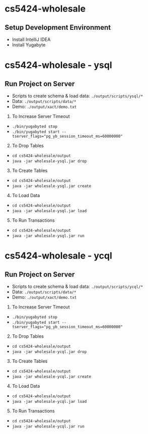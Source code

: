 # cs5424-wholesale
## Setup Development Environment
- Install IntelliJ IDEA
- Install Yugabyte

# cs5424-wholesale - ysql
## Run Project on Server

- Scripts to create schema & load data: `./output/scripts/ysql/*`
- Data: `./output/scripts/data/*`
- Demo: `./output/xact/demo.txt`

1. To Increase Server Timeout
  - `./bin/yugabyted stop`
  - `./bin/yugabyted start --tserver_flags="pg_yb_session_timeout_ms=60000000"`

2. To Drop Tables
  - `cd cs5424-wholesale/output`
  - `java -jar wholesale-ysql.jar drop`

3. To Create Tables
  - `cd cs5424-wholesale/output`
  - `java -jar wholesale-ysql.jar create`

4. To Load Data
  - `cd cs5424-wholesale/output`
  - `java -jar wholesale-ysql.jar load`

5. To Run Transactions
  - `cd cs5424-wholesale/output`
  - `java -jar wholesale-ysql.jar run`


# cs5424-wholesale - ycql
## Run Project on Server

- Scripts to create schema & load data: `./output/scripts/ycql/*`
- Data: `./output/scripts/data/*`
- Demo: `./output/xact/demo.txt`

1. To Increase Server Timeout
  - `./bin/yugabyted stop`
  - `./bin/yugabyted start --tserver_flags="pg_yb_session_timeout_ms=60000000"`

2. To Drop Tables
  - `cd cs5424-wholesale/output`
  - `java -jar wholesale-ycql.jar drop`

3. To Create Tables
  - `cd cs5424-wholesale/output`
  - `java -jar wholesale-ycql.jar create`

4. To Load Data
  - `cd cs5424-wholesale/output`
  - `java -jar wholesale-ycql.jar load`

5. To Run Transactions
  - `cd cs5424-wholesale/output`
  - `java -jar wholesale-ycql.jar run`
